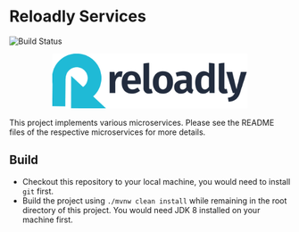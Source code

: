 # Reloadly Services

![Build Status](https://github.com/arunkpatra/reloadly-services/workflows/build/badge.svg)

<p align="center">
    <img src="reloadly-gif.gif" width="350px" alt="Reloadly" />
</p>
This project implements various microservices. Please see the README files of 
the respective microservices for more details.

## Build

- Checkout this repository to your local machine, you would need to install `git` first.
- Build the project using `./mvnw clean install` while remaining in the root directory of this project. You would need
  JDK 8 installed on your machine first.

